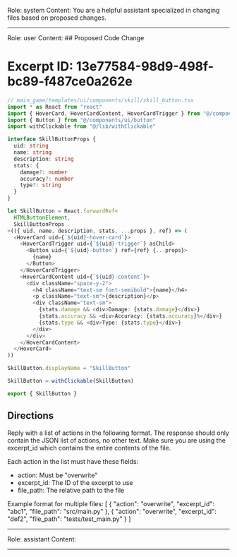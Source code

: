 Role: system
Content: You are a helpful assistant specialized in changing files based on proposed changes.
__________________
Role: user
Content: ## Proposed Code Change
# Excerpt ID: 13e77584-98d9-498f-bc89-f487ce0a262e
```typescript
// main_game/templates/ui/components/skill/skill_button.tsx
import * as React from "react"
import { HoverCard, HoverCardContent, HoverCardTrigger } from "@/components/ui/hover-card"
import { Button } from "@/components/ui/button"
import withClickable from "@/lib/withClickable"

interface SkillButtonProps {
  uid: string
  name: string
  description: string
  stats: {
    damage?: number
    accuracy?: number
    type?: string
  }
}

let SkillButton = React.forwardRef<
  HTMLButtonElement,
  SkillButtonProps
>(({ uid, name, description, stats, ...props }, ref) => (
  <HoverCard uid={`${uid}-hover-card`}>
    <HoverCardTrigger uid={`${uid}-trigger`} asChild>
      <Button uid={`${uid}-button`} ref={ref} {...props}>
        {name}
      </Button>
    </HoverCardTrigger>
    <HoverCardContent uid={`${uid}-content`}>
      <div className="space-y-2">
        <h4 className="text-sm font-semibold">{name}</h4>
        <p className="text-sm">{description}</p>
        <div className="text-sm">
          {stats.damage && <div>Damage: {stats.damage}</div>}
          {stats.accuracy && <div>Accuracy: {stats.accuracy}%</div>}
          {stats.type && <div>Type: {stats.type}</div>}
        </div>
      </div>
    </HoverCardContent>
  </HoverCard>
))

SkillButton.displayName = "SkillButton"

SkillButton = withClickable(SkillButton)

export { SkillButton }
```

## Directions
Reply with a list of actions in the following format. The response should only contain the JSON list of actions, no other text.
Make sure you are using the excerpt_id which contains the entire contents of the file.

Each action in the list must have these fields:
- action: Must be "overwrite"
- excerpt_id: The ID of the excerpt to use
- file_path: The relative path to the file

Example format for multiple files:
[
    {
        "action": "overwrite",
        "excerpt_id": "abc1",
        "file_path": "src/main.py"
    },
    {
        "action": "overwrite",
        "excerpt_id": "def2",
        "file_path": "tests/test_main.py"
    }
]
__________________
Role: assistant
Content: 
__________________
